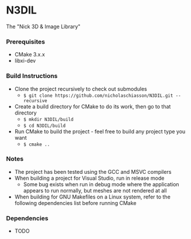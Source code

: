 # N3DIL
The "Nick 3D & Image Library"

### Prerequisites
- CMake 3.x.x
- libxi-dev

### Build Instructions
- Clone the project recursively to check out submodules
  - ```$ git clone https://github.com/nicholaschiasson/N3DIL.git --recursive```
- Create a build directory for CMake to do its work, then go to that directory
  - ```$ mkdir N3DIL/build```
  - ```$ cd N3DIL/build```
- Run CMake to build the project - feel free to build any project type you want
  - ```$ cmake ..```
  
### Notes
- The project has been tested using the GCC and MSVC compilers
- When building a project for Visual Studio, run in release mode
  - Some bug exists when run in debug mode where the application appears to run normally, but meshes are not rendered at all
- When building for GNU Makefiles on a Linux system, refer to the following dependencies list before running CMake

### Dependencies
- TODO
